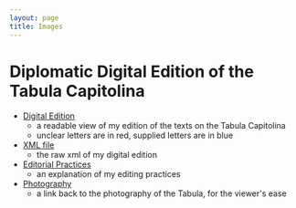 ```yaml
---
layout: page
title: Images
---
```



# Diplomatic Digital Edition of the Tabula Capitolina

- [Digital Edition](file:///Users/brian/Desktop/updates_to_xslt/tabCapEdition.html)
  - a readable view of my edition of the texts on the Tabula Capitolina
  - unclear letters are in red, supplied letters are in blue
- [XML file](tabulaCapt.xml)
  - the raw xml of my digital edition
- [Editorial Practices](editPractices.md)
  - an explanation of my editing practices
- [Photography](images.md)
  - a link back to the photography of the Tabula, for the viewer's ease
